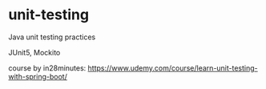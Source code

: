 # unit-testing
Java unit testing practices

JUnit5, Mockito

course by in28minutes: https://www.udemy.com/course/learn-unit-testing-with-spring-boot/


